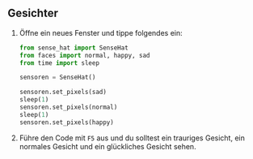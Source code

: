 ## Gesichter

1. Öffne ein neues Fenster und tippe folgendes ein:
    
    ```python
    from sense_hat import SenseHat
    from faces import normal, happy, sad
    from time import sleep
    
    sensoren = SenseHat()
    
    sensoren.set_pixels(sad)
    sleep(1)
    sensoren.set_pixels(normal)
    sleep(1)
    sensoren.set_pixels(happy)
    ```

2. Führe den Code mit `F5` aus und du solltest ein trauriges Gesicht, ein normales Gesicht und ein glückliches Gesicht sehen.